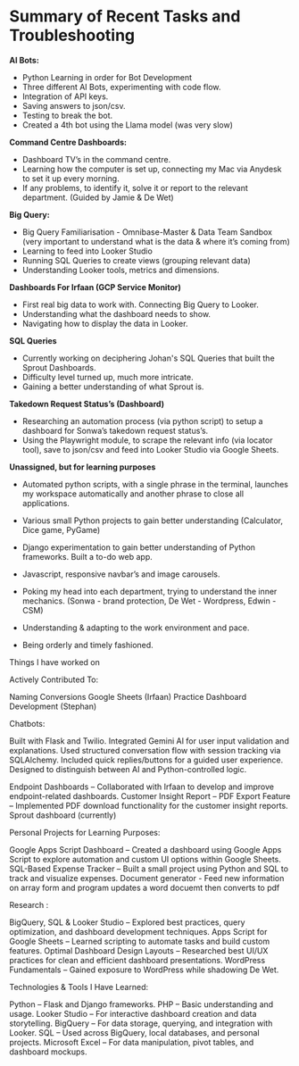 # Summary of Recent Tasks and Troubleshooting
**AI Bots:**
- Python Learning in order for Bot Development
- Three different AI Bots, experimenting with code flow.
- Integration of API keys.
- Saving answers to json/csv.
- Testing to break the bot. 
- Created a 4th bot using the Llama model (was very slow)

**Command Centre Dashboards:**
- Dashboard TV’s in the command centre. 
- Learning how the computer is set up, connecting my Mac via Anydesk to set it up every morning.
- If any problems, to identify it, solve it or report to the relevant department. (Guided by Jamie & De Wet)

**Big Query:**
- Big Query Familiarisation - Omnibase-Master & Data Team Sandbox (very important to understand what is the data & where it’s coming from)
- Learning to feed into Looker Studio
- Running SQL Queries to create views (grouping relevant data)
- Understanding Looker tools, metrics and dimensions.  

**Dashboards For Irfaan (GCP Service Monitor)**
- First real big data to work with. Connecting Big Query to Looker.
- Understanding what the dashboard needs to show.
- Navigating how to display the data in Looker. 

**SQL Queries**
- Currently working on deciphering Johan's SQL Queries that built the Sprout Dashboards. 
- Difficulty level turned up, much more intricate. 
- Gaining a better understanding of what Sprout is. 

**Takedown Request Status’s (Dashboard)**
- Researching an automation process (via python script) to setup a dashboard for Sonwa’s takedown request status’s.
- Using the Playwright module, to scrape the relevant info (via locator tool), save to json/csv and feed into Looker Studio via Google Sheets.

**Unassigned, but for learning purposes**
- Automated python scripts, with a single phrase in the terminal, launches my workspace automatically and another phrase to close all applications. 
- Various small Python projects to gain better understanding (Calculator, Dice game, PyGame)
- Django experimentation to gain better understanding of Python frameworks. Built a to-do web app. 
- Javascript, responsive navbar’s and image carousels. 

- Poking my head into each department, trying to understand the inner mechanics. (Sonwa - brand protection, De Wet - Wordpress, Edwin - CSM)
- Understanding & adapting to the work environment and pace.
- Being orderly and timely fashioned. 








<!-- nomsa -->
Things I have worked on

Actively Contributed To:

Naming Conversions Google Sheets (Irfaan)
Practice Dashboard Development  (Stephan)

Chatbots:

Built with Flask and Twilio.
Integrated Gemini AI for user input validation and explanations.
Used structured conversation flow with session tracking via SQLAlchemy.
Included quick replies/buttons for a guided user experience.
Designed to distinguish between AI and Python-controlled logic.

Endpoint Dashboards – Collaborated with Irfaan to develop and improve endpoint-related dashboards.
Customer Insight Report – PDF Export Feature – Implemented PDF download functionality for the customer insight reports.
Sprout dashboard (currently)






Personal Projects for Learning Purposes:

Google Apps Script Dashboard – Created a dashboard using Google Apps Script to explore automation and custom UI options within Google Sheets.
SQL-Based Expense Tracker – Built a small project using Python and SQL to track and visualize expenses.
Document generator - Feed new information on array form and program updates a word docuemt then converts to pdf


Research :

BigQuery, SQL & Looker Studio – Explored best practices, query optimization, and dashboard development techniques.
Apps Script for Google Sheets – Learned scripting to automate tasks and build custom features.
Optimal Dashboard Design Layouts – Researched best UI/UX practices for clean and efficient dashboard presentations.
WordPress Fundamentals – Gained exposure to WordPress while shadowing De Wet.

Technologies & Tools I Have Learned:

Python – Flask and Django frameworks.
PHP – Basic understanding and usage.
Looker Studio – For interactive dashboard creation and data storytelling.
BigQuery – For data storage, querying, and integration with Looker.
SQL – Used across BigQuery, local databases, and personal projects.
Microsoft Excel – For data manipulation, pivot tables, and dashboard mockups.